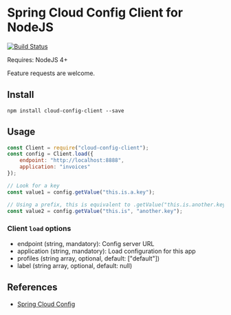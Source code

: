 Spring Cloud Config Client for NodeJS
=====================================

[![Build Status](https://travis-ci.org/victorherraiz/cloud-config-client.svg?branch=master)](https://travis-ci.org/victorherraiz/cloud-config-client)

Requires: NodeJS 4+

Feature requests are welcome.


Install
-------

    npm install cloud-config-client --save


Usage
-----

```js
const Client = require("cloud-config-client");
const config = Client.load({
	endpoint: "http://localhost:8888",
	application: "invoices"
});

// Look for a key
const value1 = config.getValue("this.is.a.key");

// Using a prefix, this is equivalent to .getValue("this.is.another.key");
const value2 = config.getValue("this.is", "another.key");

```

### Client `load` options

* endpoint (string, mandatory): Config server URL
* application (string, mandatory): Load configuration for this app
* profiles (string array, optional, default: ["default"])
* label (string array, optional, default: null)


References
----------

* [Spring Cloud Config](http://cloud.spring.io/spring-cloud-config/)

